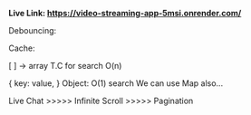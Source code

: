 **Live Link: https://video-streaming-app-5msi.onrender.com/**


Debouncing:

Cache:

[   ]  -> array T.C for search O(n)

{
    key: value,
}
Object: O(1) search
We can use Map also...


Live Chat  >>>>> Infinite Scroll >>>>> Pagination


